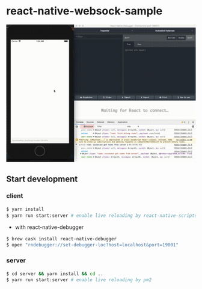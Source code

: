 # react-native-websock-sample

![](./.github/demo.gif)

## Start development

### client

```bash
$ yarn install
$ yarn run start:server # enable live reloading by react-native-scripts
```

- with react-native-debugger

```bash
$ brew cask install react-native-debugger
$ open "rndebugger://set-debugger-loc?host=localhost&port=19001"
```

### server

```bash
$ cd server && yarn install && cd ..
$ yarn run start:server # enable live reloading by pm2
```


